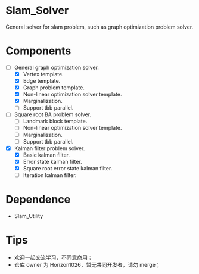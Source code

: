 # Slam_Solver
General solver for slam problem, such as graph optimization problem solver.

# Components
- [ ] General graph optimization solver.
    - [x] Vertex template.
    - [x] Edge template.
    - [x] Graph problem template.
    - [x] Non-linear optimization solver template.
    - [x] Marginalization.
    - [ ] Support tbb parallel.
- [ ] Square root BA problem solver.
    - [ ] Landmark block template.
    - [ ] Non-linear optimization solver template.
    - [ ] Marginalization.
    - [ ] Support tbb parallel.
- [x] Kalman filter problem solver.
    - [x] Basic kalman filter.
    - [x] Error state kalman filter.
    - [x] Square root error state kalman filter.
    - [ ] Iteration kalman filter.

# Dependence
- Slam_Utility

# Tips
- 欢迎一起交流学习，不同意商用；
- 仓库 owner 为 Horizon1026，暂无共同开发者，请勿 merge；
